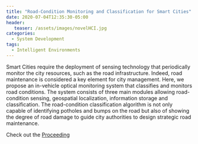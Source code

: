 ```yaml
---
title: "Road-Condition Monitoring and Classification for Smart Cities"
date: 2020-07-04T12:35:30-05:00
header:
   teaser: /assets/images/novelHCI.jpg
categories:
  - System Development
tags:
  - Intelligent Environments 
---
```


Smart Cities require the deployment of sensing technology that periodically 
monitor the city resources, such as the road infrastructure. 
Indeed, road maintenance is considered a key element for city management. 
Here, we propose an in-vehicle optical monitoring system that classifies and 
monitors road conditions. The system consists of three main modules allowing 
road-condition sensing, geospatial localization, information storage and classification. 
The road-condition classification algorithm is not only capable of identifying potholes 
and bumps on the road but also of showing the degree of 
road damage to guide city authorities to design strategic road maintenance.

Check out the [Proceeding][URL] 

[URL]: https://doi.org/10.1007/978-3-030-51328-3_60

